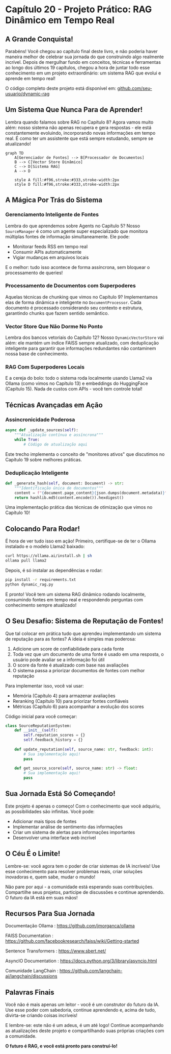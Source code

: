 # Capítulo 20 - Projeto Prático: RAG Dinâmico em Tempo Real

## A Grande Conquista!

Parabéns! Você chegou ao capítulo final deste livro, e não poderia haver maneira melhor de celebrar sua jornada do que construindo algo realmente incrível. Depois de mergulhar fundo em conceitos, técnicas e ferramentas ao longo dos últimos 19 capítulos, chegou a hora de juntar todo esse conhecimento em um projeto extraordinário: um sistema RAG que evolui e aprende em tempo real!

O código completo deste projeto está disponível em: [github.com/seu-usuario/dynamic-rag](https://github.com/seu-usuario/dynamic-rag)

## Um Sistema Que Nunca Para de Aprender!

Lembra quando falamos sobre RAG no Capítulo 8? Agora vamos muito além: nosso sistema não apenas recupera e gera respostas - ele está constantemente evoluindo, incorporando novas informações em tempo real. É como ter um assistente que está sempre estudando, sempre se atualizando!

```mermaid
graph TD
    A[Gerenciador de Fontes] --> B[Processador de Documentos]
    B --> C[Vector Store Dinâmico]
    C --> D[Sistema RAG]
    A --> D
    
    style A fill:#f96,stroke:#333,stroke-width:2px
    style D fill:#f96,stroke:#333,stroke-width:2px
```

## A Mágica Por Trás do Sistema

### Gerenciamento Inteligente de Fontes
Lembra do que aprendemos sobre Agents no Capítulo 5? Nosso `SourceManager` é como um agente super especializado que monitora múltiplas fontes de informação simultaneamente. Ele pode:
- Monitorar feeds RSS em tempo real
- Consumir APIs automaticamente
- Vigiar mudanças em arquivos locais

E o melhor: tudo isso acontece de forma assíncrona, sem bloquear o processamento de queries!

### Processamento de Documentos com Superpoderes
Aquelas técnicas de chunking que vimos no Capítulo 9? Implementamos elas de forma dinâmica e inteligente no `DocumentProcessor`. Cada documento é processado considerando seu contexto e estrutura, garantindo chunks que fazem sentido semântico.

### Vector Store Que Não Dorme No Ponto
Lembra dos bancos vetoriais do Capítulo 12? Nosso `DynamicVectorStore` vai além: ele mantém um índice FAISS sempre atualizado, com deduplicação inteligente para garantir que informações redundantes não contaminem nossa base de conhecimento.

### RAG Com Superpoderes Locais
E a cereja do bolo: todo o sistema roda localmente usando Llama2 via Ollama (como vimos no Capítulo 13) e embeddings do HuggingFace (Capítulo 15). Nada de custos com APIs - você tem controle total!

## Técnicas Avançadas em Ação

### Assincronicidade Poderosa
```python
async def _update_sources(self):
    """Atualização contínua e assíncrona"""
    while True:
        # Código de atualização aqui
```
Este trecho implementa o conceito de "monitores ativos" que discutimos no Capítulo 19 sobre melhores práticas.

### Deduplicação Inteligente
```python
def _generate_hash(self, document: Document) -> str:
    """Identificação única de documentos"""
    content = f"{document.page_content}{json.dumps(document.metadata)}"
    return hashlib.md5(content.encode()).hexdigest()
```
Uma implementação prática das técnicas de otimização que vimos no Capítulo 10!

## Colocando Para Rodar!

É hora de ver tudo isso em ação! Primeiro, certifique-se de ter o Ollama instalado e o modelo Llama2 baixado:

```bash
curl https://ollama.ai/install.sh | sh
ollama pull llama2
```

Depois, é só instalar as dependências e rodar:

```bash
pip install -r requirements.txt
python dynamic_rag.py
```

E pronto! Você tem um sistema RAG dinâmico rodando localmente, consumindo fontes em tempo real e respondendo perguntas com conhecimento sempre atualizado!

## O Seu Desafio: Sistema de Reputação de Fontes!

Que tal colocar em prática tudo que aprendeu implementando um sistema de reputação para as fontes? A ideia é simples mas poderosa:

1. Adicione um score de confiabilidade para cada fonte
2. Toda vez que um documento de uma fonte é usado em uma resposta, o usuário pode avaliar se a informação foi útil
3. O score da fonte é atualizado com base nas avaliações
4. O sistema passa a priorizar documentos de fontes com melhor reputação

Para implementar isso, você vai usar:
- Memória (Capítulo 4) para armazenar avaliações
- Reranking (Capítulo 10) para priorizar fontes confiáveis
- Métricas (Capítulo 6) para acompanhar a evolução dos scores

Código inicial para você começar:

```python
class SourceReputationSystem:
    def __init__(self):
        self.reputation_scores = {}
        self.feedback_history = {}
    
    def update_reputation(self, source_name: str, feedback: int):
        # Sua implementação aqui!
        pass
    
    def get_source_score(self, source_name: str) -> float:
        # Sua implementação aqui!
        pass
```

## Sua Jornada Está Só Começando!

Este projeto é apenas o começo! Com o conhecimento que você adquiriu, as possibilidades são infinitas. Você pode:
- Adicionar mais tipos de fontes
- Implementar análise de sentimento das informações
- Criar um sistema de alertas para informações importantes
- Desenvolver uma interface web incrível

## O Céu É o Limite!

Lembre-se: você agora tem o poder de criar sistemas de IA incríveis! Use esse conhecimento para resolver problemas reais, criar soluções inovadoras e, quem sabe, mudar o mundo!

Não pare por aqui - a comunidade está esperando suas contribuições. Compartilhe seus projetos, participe de discussões e continue aprendendo. O futuro da IA está em suas mãos!

## Recursos Para Sua Jornada

Documentação Ollama
: https://github.com/jmorganca/ollama

FAISS Documentation
: https://github.com/facebookresearch/faiss/wiki/Getting-started

Sentence Transformers
: https://www.sbert.net/

AsyncIO Documentation
: https://docs.python.org/3/library/asyncio.html

Comunidade LangChain
: https://github.com/langchain-ai/langchain/discussions

## Palavras Finais

Você não é mais apenas um leitor - você é um construtor do futuro da IA. Use esse poder com sabedoria, continue aprendendo e, acima de tudo, divirta-se criando coisas incríveis!

E lembre-se: este não é um adeus, é um até logo! Continue acompanhando as atualizações deste projeto e compartilhando suas próprias criações com a comunidade.

**O futuro é RAG, e você está pronto para construí-lo!**